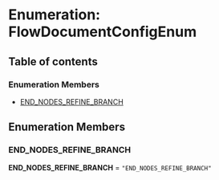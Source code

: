 # Enumeration: FlowDocumentConfigEnum

## Table of contents

### Enumeration Members

* [END\_NODES\_REFINE\_BRANCH](/en/auto-docs/document/enums/FlowDocumentConfigEnum.md#end_nodes_refine_branch)

## Enumeration Members

### END\_NODES\_REFINE\_BRANCH

**END\_NODES\_REFINE\_BRANCH** = `"END_NODES_REFINE_BRANCH"`
